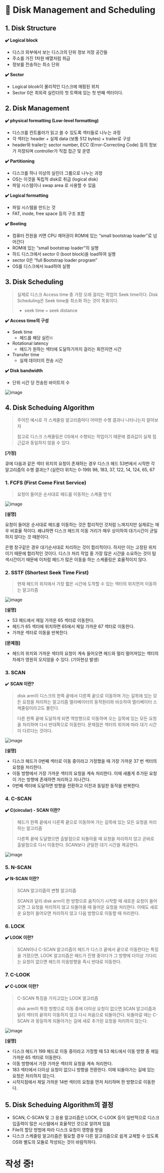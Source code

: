 # 💾 Disk Management and Scheduling

## 1. Disk Structure

**✔️ Logical block**

- 디스크 외부에서 보는 디스크의 단위 정보 저장 공간들
- 주소를 가진 1차원 배열처럼 취급
- 정보를 전송하는 최소 단위

**✔️ Sector**

- Logical blcok이 물리적인 디스크에 매핑된 위치
- Sector 0은 최외곽 실린더의 첫 트랙에 있는 첫 번째 섹터이다.

## 2. Disk Management

**✔️ physical formatting (Low-level formatting)**

- 디스크를 컨트롤러가 읽고 쓸 수 있도록 섹터들로 나누는 과정
- 각 섹터는 header + 실제 data (보통 512 bytes) + trailer로 구성
- header와 trailer는 sector number, ECC (Error-Correcting Code) 등의 정보가 저장되며 controller가 직접 접근 및 운영

**✔️ Partitioning**

- 디스크를 하나 이상의 실린더 그룹으로 나누는 과정
- OS는 이것을 독립적 disk로 취급 (logical disk)
- 파일 시스템이나 swap area 로 사용할 수 있음

**✔️ Logical formatting**

- 파일 시스템을 만드는 것
- FAT, inode, free space 등의 구조 포함

**✔️ Booting**

- 컴퓨터 전원을 키면 CPU 제어권이 ROM에 있는 “small bootstrap loader”로 넘어간다
- ROM에 있는 “small bootstrap loader”의 실행
- 하드 디스크에서 sector 0 (boot block)을 load하여 실행
- sector 0은 “full Bootstrap loader program”
- OS를 디스크에서 load하여 실행

 

## 3. Disk Scheduling

> 실제로 디스크 Access time 중 가장 오래 걸리는 작업이 Seek time이다. Disk Scheduling은 Seek time을 최소화 하는 것이 목표이다.
> 
> - seek time = seek distance

**✔️ Access time의 구성**

- Seek time
    - 헤드를 해당 실린ㄷ
- Rotational latency
    - 헤드가 원하는 섹터에 도달하기까지 걸리는 회전지연 시간
- Transfer time
    - 실제 데이터의 전송 시간

**✔️ Disk bandwidth**

- 단위 시간 당 전송된 바이트의 수

![image](https://user-images.githubusercontent.com/56028408/164122190-a5e65b02-377c-4196-8e62-3f50436880c9.png)

## 4. Disk Scheduing Algorithm

> 주어진 예시로 각 스케줄링 알고리즘마다 어떠한 수행 결과나 나타나는지 알아보자
> 
> 
> 참고로 디스크 스케줄링은 OS에서 수행되는 작업이기 때문에 결과값이 실제 접근값과 동일하지 않을 수 있다. 
> 

**[가정]**

큐에 다음과 같은 섹터 위치의 요청이 존재하는 경우 디스크 헤드 53번에서 시작한 각 알고리즘의 수행 결과는? (실런더 위치는 0-199) 98, 183, 37, 122, 14, 124, 65, 67

### 1. FCFS (First Come First Service)
> 요청이 들어온 순서대로 헤드를 이동하는 스케줄 방식

![image](https://user-images.githubusercontent.com/56028408/164122204-349fa0c2-2bd3-4305-8791-5dd8d7ab5a15.png)

**[설명]**

요청이 들어온 순서대로 헤드를 이동하는 것은 합리적인 것처럼 느껴지지만 실제로는 매우 비효율 적이다. 왜냐하면 디스크 헤드의 이동 거리가 매우 상이하여 대기시간이 균일하지 않다는 것 때문이다.

은행 창구같은 경우 대기순서대로 처리하는 것이 합리적이다. 하지만 이는 고정된 위치이기 때문에 합리적인 것이다.  디스크 처리 작업 중 가장 많은 시간을 소요하는 것이 탐색시간이기 때문에 이처럼 헤드가 많은 이동을 하는 스케줄링은 효율적이지 않다.

### 2. SSTF (Shortest Seek Time First)

> 현재 헤드의 위치에서 가장 짧은 시간에 도착할 수 있는 섹터의 위치먼저 이동하는 알고리즘
> 

![image](https://user-images.githubusercontent.com/56028408/164122216-52269674-a4a9-4d38-9686-2d0147d745e2.png)


**[설명]**

- 53 헤드에서 제일 가까운 65 섹터로 이동한다.
- 헤드가 65 섹터에 위치하면 65에서 제일 가까운 67 섹터로 이동한다.
- 가까운 섹터로 이동을 반복한다.

**[문제점]**

- 헤드의 위치와 가까운 섹터의 요청이 계속 들어오면 헤드와 멀리 떨어져있는 섹터의 차례가 영원히 오지않을 수 있다. (기아현상 발생)

### 3. SCAN

✔️ **SCAN 이란?**

> disk arm이 디스크의 한쪽 끝에서 다른쪽 끝으로 이동하며 가는 길목에 있는 모든 요청을 처리하는 알고리즘 엘리베이터의 동작원리와 비슷하여 엘리베이터 스케줄링이라고도 불린다.
> 
> 
> 다른 한쪽 끝에 도달하게 되면 역방향으로 이동하며 오는 길목에 있는 모든 요청을 처리하며 다시 반대쪽으로 이동한다.  문제점은 섹터의 위치에 따라 대기 시간이 다르다는 것이다.
> 

![image](https://user-images.githubusercontent.com/56028408/164122173-064269ee-7113-4598-b458-1f2914495e5f.png)

**[설명]**

- 디스크 헤드가 0번째 섹터로 이동 중이라고 가정했을 때 가장 가까운 37 번 섹터의 요청을 처리한다.
- 이동 방향에서 가장 가까운 섹터의 요청을 계속 처리한다. 이때 새롭게 추가된 요청이 가는 방향에 존재하면 처리하고 지나간다.
- 0번째 섹터에 도달하면 방향을 전환하고 이전과 동일한 동작을 반복한다.

### 4. C-SCAN

**✔️ C(circular) - SCAN 이란?**

> 헤드가 한쪽 끝에서 다른쪽  끝으로 이동하며 가는 길목에 있는 모든 요청을 처리하는 알고리즘
> 
> 
> 다른쪽 끝에 도달했으면 출발점으로 되돌아올 때 요청을 처리하지 않고 곧바로 출발점으로 다시 이동한다. SCAN보다 균일한 대기 시간을 제공한다.
> 

![image](https://user-images.githubusercontent.com/56028408/164122164-a13ec72a-02b9-41b3-af9c-b312d97a0480.png)

### 5. N-SCAN

**✔️ N-SCAN 이란?**

> SCAN 알고리즘의 변형 알고리즘
> 
> 
> SCAN과 달리 disk arm이 한 방향으로 움직이기 시작할 때 새로운 요청이 들어오면 그 요청을 처리하지 않고 되돌아올 때 들어온 요청을 처리한다. 이때도 새로운 요청이 들어오면 처리하지 않고 다음 방향으로 이동할 때 처리한다.
> 

### 6. LOCK

**✔️ LOOK 이란?**

> SCAN이나 C-SCAN 알고리즘이 헤드가 디스크 끝에서 끝으로 이동한다는 특징을 가졌으면, LOOK 알고리즘은 헤드가 진행 중이다가 그 방향에 더이상 기다리는 요청이 없으면 헤드의 이동방향을 즉시 반대로 이동한다.
> 

### 7. C-LOOK

**✔️ C-LOOK 이란?**

> C-SCAN 특징을 가지고있는 LOOK 알고리즘
> 
> 
> disk arm이 특정 방향으로 이동 중에 더이상 요청이 없으면 SCAN 알고리즘과 달리 섹터의 끝까지 이동하지 않고 다시 처음으로 되돌아간다. 되돌아갈 때는 C-SCAN 과 동일하게 되돌아가는 길에 새로 추가된 요청을 처리하지 않는다. 
> 


![image](https://user-images.githubusercontent.com/56028408/164122346-9dcbf669-aee9-4f8e-8d0e-945bb62a01a6.png)

**[설명]**

- 디스크 헤드가 199 헤드로 이동 중이라고 가정할 때 53 헤드에서 이동 방향 중 제일 가까운 65 섹터로 이동한다.
- 이동 방향에서 가장 가까운 섹터의 요청을 계속 처리한다.
- 183 섹터에서 더이상 요청이 없으니 방향을 전환한다. 이때 되돌아가는 길에 있는 요청은 처리하지 않는다.
- 시작지점에서 제일 가까운 14번 섹터의 요청을 먼저 처리하며 한 방향으로 이동한다.

## 5. Disk Scheduing Algorithm의 결정

- SCAN, C-SCAN 및 그 응용 알고리즘은 LOCK, C-LOOK 등이 일반적으로 디스크 입출력이 많은 시스템에서 효율적인 것으로 알려져 있음
- File의 할당 방법에 따라 디스크 요청이 영향을 받음
- 디스크 스케줄링 알고리즘은 필요할 경우 다른 알고리즘으로 쉽게 교체할 수 있도록 OS와 별도의 모듈로 작성되는 것이 바람직하다.

# 작성 중!
